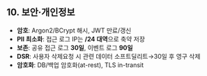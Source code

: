 ## 10. 보안·개인정보

- **암호**: Argon2/BCrypt 해시, JWT 만료/갱신
- **PII 최소화**: 접근 로그 IP는 **/24 대역**으로 축약 저장
- **보존**: 공유 접근 로그 **30일**, 이벤트 로그 **90일**
- **DSR**: 사용자 삭제요청 시 관련 데이터 소프트딜리트→30일 후 영구 삭제
- **암호화**: DB/백업 암호화(at-rest), TLS in-transit
